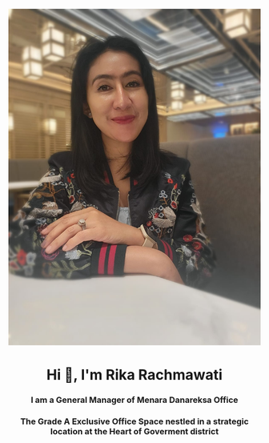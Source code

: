 <p align="center">
  <img src="rika.jpeg" >
</p>

<h1 align="center">Hi 👋, I'm Rika Rachmawati </h1>
<h3 align="center">I am a General Manager of Menara Danareksa Office</h3>
<h3 align="center">The Grade A Exclusive Office Space nestled in a strategic location at the Heart of Goverment district</h3>
<br>

